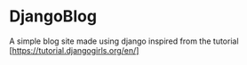 # DjangoBlog
A simple blog site made using django inspired from the tutorial [https://tutorial.djangogirls.org/en/]
